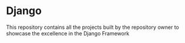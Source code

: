 # Django

This repository contains all the projects built by the repository owner to showcase the excellence in the Django Framework
